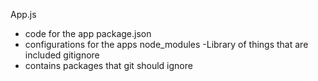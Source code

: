 App.js
- code for the app 
package.json
- configurations for the apps
node_modules
-Library of things that are included
gitignore
- contains packages that git should ignore 